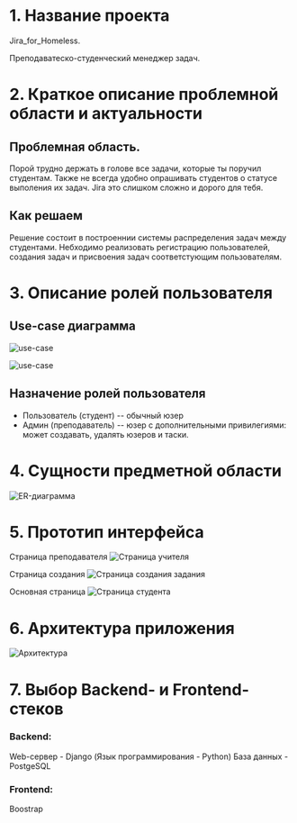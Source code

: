 # 1. Название проекта
Jira_for_Homeless.

Преподаватеско-студенческий менеджер задач.

# 2. Краткое описание проблемной области и актуальности

## Проблемная область.

Порой трудно держать в голове все задачи, которые ты поручил студентам.
Также не всегда удобно опрашивать студентов о статусе выполения их задач.
Jira это слишком сложно и дорого для тебя.

## Как решаем

Решение состоит в построеннии системы распределения задач между студентами.
Небходимо реализовать регистрацию пользователей, создания задач и присвоения
задач соответстующим пользователям.

# 3. Описание ролей пользователя
## Use-case диаграмма
![use-case](data/usecase1.png)

![use-case](data/usecase2.png)

## Назначение ролей пользователя
- Пользователь (студент) -- обычный юзер
- Админ (преподаватель) -- юзер с дополнительными привилегиями: может создавать,
удалять юзеров и таски.

# 4. Сущности предметной области
![ER-диаграмма](data/ER.png)

# 5. Прототип интерфейса

Страница преподавателя
![Страница учителя](data/screen1.png)

Страница создания
![Страница создания задания](data/screen2.png)

Основная страница
![Страница студента](data/screen3.png)

# 6. Архитектура приложения

![Архитектура](data/architecture.png)

# 7. Выбор Backend- и Frontend-стеков

### Backend:

Web-сервер - Django (Язык программирования - Python)
База данных - PostgeSQL

### Frontend:

Boostrap
